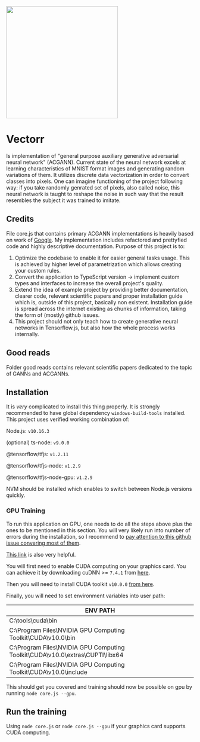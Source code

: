 <img src="https://i.postimg.cc/fTWtcmj2/tools.png" width="300">

# Vectorr
Is implementation of "general purpose auxiliary generative adversarial neural network" (ACGANN). Current state of the neural network excels at learning characteristics of MNIST format images and generating random variations of them. It utilizes discrete data vectorization in order to convert classes into pixels. One can imagine functioning of the project following way: if you take randomly genrated set of pixels, also called noise, this neural network is taught to reshape the noise in such way that the result resembles the subject it was trained to imitate.
## Credits
File core.js that contains primary ACGANN implementations is heavily based on work of <a href="https://github.com/tensorflow/tfjs-examples/tree/master/mnist-acgan">Google</a>. My implementation includes refactored and prettyfied code and highly descriptive documentation. Purpose of this project is to:

1. Optimize the codebase to enable it for easier general tasks usage. This is achieved by higher level of parametrization which allows creating your custom rules.
2. Convert the application to TypeScript version -> implement custom types and interfaces to increase the overall project's quality.
3. Extend the idea of example project by providing better documentation, clearer code, relevant scientific papers and proper installation guide which is, outside of this project, basically non existent. Installation guide is spread across the internet existing as chunks of information, taking the form of (mostly) github issues.
4. This project should not only teach how to create generative neural networks in Tensorflow.js, but also how the whole process works internally.
## Good reads
Folder good reads contains relevant scientific papers dedicated to the topic of GANNs and ACGANNs.
## Installation
It is *very* complicated to install this thing properly. It is strongly recommended to have global dependency `windows-build-tools` installed. This project uses verified working combination of:

Node.js: `v10.16.3`

(optional) ts-node: `v9.0.0`

@tensorflow/tfjs: `v1.2.11`

@tensorflow/tfjs-node: `v1.2.9`

@tensorflow/tfjs-node-gpu: `v1.2.9`

NVM should be installed which enables to switch between Node.js versions quickly.

### GPU Training
To run this application on GPU, one needs to do all the steps above plus the ones to be mentioned in this section. You will very likely run into number of errors during the installation, so I recommend to <a href="https://github.com/tensorflow/tfjs/issues/2003">pay attention to this github issue convering most of them</a>.

<a href="https://www.tensorflow.org/install/gpu#windows_setup">This link</a> is also very helpful.

You will first need to enable CUDA computing on your graphics card. You can achieve it by downloading cuDNN >= `7.4.1` from <a href="https://developer.nvidia.com/rdp/cudnn-download">here</a>.

Then you will need to install CUDA toolkit `v10.0.0` <a href="https://developer.nvidia.com/cuda-downloads">from here</a>.

Finally, you will need to set environment variables into user path:

| ENV PATH |
| ---------- |
| C:\tools\cuda\bin |
| C:\Program Files\NVIDIA GPU Computing Toolkit\CUDA\v10.0\bin |
| C:\Program Files\NVIDIA GPU Computing Toolkit\CUDA\v10.0\extras\CUPTI\libx64 |
| C:\Program Files\NVIDIA GPU Computing Toolkit\CUDA\v10.0\include |

This should get you covered and training should now be possible on gpu by running `node core.js --gpu`.
## Run the training
Using `node core.js` or `node core.js --gpu` if your graphics card supports CUDA computing.
